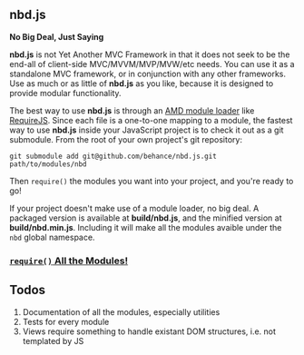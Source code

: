 nbd.js
---
**No Big Deal, Just Saying**

**nbd.js** is not Yet Another MVC Framework in that it does not seek to be the
end-all of client-side MVC/MVVM/MVP/MVW/etc needs. You can use it as a
standalone MVC framework, or in conjunction with any other frameworks. Use as
much or as little of **nbd.js** as you like, because it is designed to provide
modular functionality.

The best way to use **nbd.js** is through an [AMD module loader][amd] like
[RequireJS][]. Since each file is a one-to-one mapping to a module, the
fastest way to use **nbd.js** inside your JavaScript project is to check it out as
a git submodule. From the root of your own project's git repository:

    git submodule add git@github.com/behance/nbd.js.git path/to/modules/nbd

Then `require()` the modules you want into your project, and you're ready to
go! 

If your project doesn't make use of a module loader, no big deal. A packaged
version is available at **build/nbd.js**, and the minified version at
**build/nbd.min.js**. Including it will make all the modules avaible under the
`nbd` global namespace.

[amd]: https://github.com/amdjs/amdjs-api/wiki/AMD
[requirejs]: http://requirejs.org/

### [`require()` All the Modules!](tree/master/docs)

## Todos

1. Documentation of all the modules, especially utilities
2. Tests for every module
3. Views require something to handle existant DOM structures, i.e. not
   templated by JS
